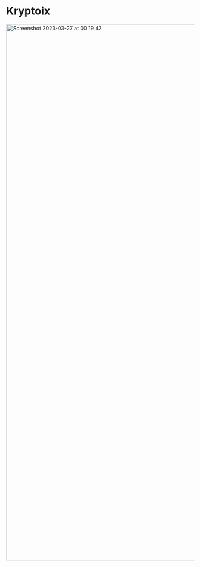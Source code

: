 # Kryptoix

<img width="1436" alt="Screenshot 2023-03-27 at 00 19 42" src="https://user-images.githubusercontent.com/43752457/227808203-03815d13-8321-4a45-887e-a87dede1b9b0.png">
